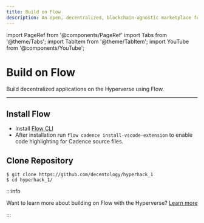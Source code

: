 ```yaml
---
title: Build on Flow
description: An open, decentralized, blockchain-agnostic marketplace for composable smart contracts
---
```


import PageRef from '@components/PageRef'
import Tabs from '@theme/Tabs';
import TabItem from '@theme/TabItem';
import YouTube from '@components/YouTube';

# Build on Flow

Build decentralized applications on the Hyperverse using Flow.

---

## Install Flow

- Install [Flow CLI](https://docs.onflow.org/flow-cli/install)
- After installation run `flow cadence install-vscode-extension` to enable code highlighting for Cadence source files.

## Clone Repository

```
$ git clone https://github.com/decentology/hyperhack_1
$ cd hyperhack_1/
```

:::info

Want to learn more about building on Flow with the Hyperverse? [Learn more](../../learn/blockchain/flow/welcome-to-flow)

:::
